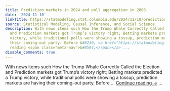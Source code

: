```yaml
---
title: Prediction markets in 2024 and poll aggregation in 2008
date: '2024-11-10'
linkTitle: https://statmodeling.stat.columbia.edu/2024/11/10/prediction-markets-in-2024-and-poll-aggregation-in-2008/
source: Statistical Modeling, Causal Inference, and Social Science
description: With news items such How the Trump Whale Correctly Called the Election
  and Prediction markets got Trump’s victory right; Betting markets predicted a Trump
  victory, while traditional polls were showing a tossup, prediction markets are having
  their coming-out party. Before &#8230; <a href="https://statmodeling.stat.columbia.edu/2024/11/10/prediction-markets-in-2024-and-poll-aggregation-in-2008/">Continue
  reading <span class="meta-nav">&#8594;</span></a> ...
disable_comments: true
---
```

With news items such How the Trump Whale Correctly Called the Election and Prediction markets got Trump’s victory right; Betting markets predicted a Trump victory, while traditional polls were showing a tossup, prediction markets are having their coming-out party. Before &#8230; <a href="https://statmodeling.stat.columbia.edu/2024/11/10/prediction-markets-in-2024-and-poll-aggregation-in-2008/">Continue reading <span class="meta-nav">&#8594;</span></a> ...